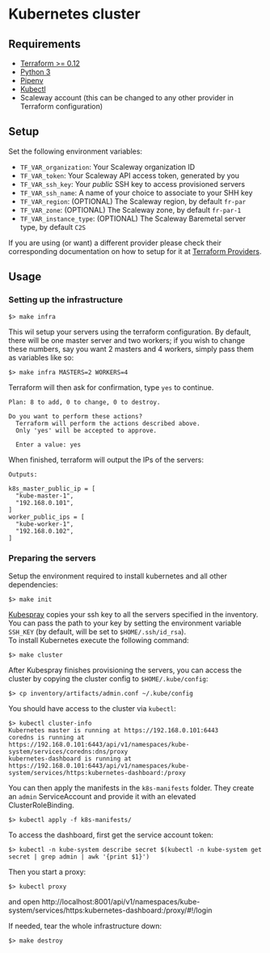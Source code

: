 # Kubernetes cluster

## Requirements

- [Terraform >= 0.12](https://www.terraform.io/downloads.html)
- [Python 3](https://www.python.org/downloads/)
- [Pipenv](https://pipenv-fork.readthedocs.io/en/latest/)
- [Kubectl](https://kubernetes.io/docs/tasks/tools/install-kubectl/)
- Scaleway account (this can be changed to any other provider in Terraform configuration)

## Setup

Set the following environment variables:

- `TF_VAR_organization`: Your Scaleway organization ID
- `TF_VAR_token`: Your Scaleway API access token, generated by you
- `TF_VAR_ssh_key`: Your _public_ SSH key to access provisioned servers
- `TF_VAR_ssh_name`: A name of your choice to associate to your SHH key
- `TF_VAR_region`: (OPTIONAL) The Scaleway region, by default `fr-par`
- `TF_VAR_zone`: (OPTIONAL) The Scaleway zone, by default `fr-par-1`
- `TF_VAR_instance_type`: (OPTIONAL) The Scaleway Baremetal server type, by default `C2S`

If you are using (or want) a different provider please check their corresponding documentation on how to setup for it at [Terraform Providers](https://www.terraform.io/docs/providers/index.html).

## Usage
### Setting up the infrastructure

```
$> make infra
```

This wil setup your servers using the terraform configuration. By default, there will be one master server and two workers; if you wish to change these numbers, say you want 2 masters and 4 workers, simply pass them as variables like so:

```
$> make infra MASTERS=2 WORKERS=4
```

Terraform will then ask for confirmation, type `yes` to continue.

```
Plan: 8 to add, 0 to change, 0 to destroy.

Do you want to perform these actions?
  Terraform will perform the actions described above.
  Only 'yes' will be accepted to approve.

  Enter a value: yes
```

When finished, terraform will output the IPs of the servers:

```
Outputs:

k8s_master_public_ip = [
  "kube-master-1",
  "192.168.0.101",
]
worker_public_ips = [
  "kube-worker-1",
  "192.168.0.102",
]
```

### Preparing the servers

Setup the environment required to install kubernetes and all other dependencies:

```
$> make init
```

[Kubespray](https://kubernetes.io/docs/setup/production-environment/tools/kubespray/) copies your ssh key to all the servers specified in the inventory. You can pass the path to your key by setting the environment variable `SSH_KEY` (by default, will be set to `$HOME/.ssh/id_rsa`).  
To install Kubernetes execute the following command:

```
$> make cluster
```

After Kubespray finishes provisioning the servers, you can access the cluster by copying the cluster config to `$HOME/.kube/config`:

```
$> cp inventory/artifacts/admin.conf ~/.kube/config
```

You should have access to the cluster via `kubectl`:

```
$> kubectl cluster-info
Kubernetes master is running at https://192.168.0.101:6443
coredns is running at https://192.168.0.101:6443/api/v1/namespaces/kube-system/services/coredns:dns/proxy
kubernetes-dashboard is running at https://192.168.0.101:6443/api/v1/namespaces/kube-system/services/https:kubernetes-dashboard:/proxy
```

You can then apply the manifests in the `k8s-manifests` folder. They create an `admin` ServiceAccount and provide it with an elevated ClusterRoleBinding.

```
$> kubectl apply -f k8s-manifests/
```

To access the dashboard, first get the service account token:

```
$> kubectl -n kube-system describe secret $(kubectl -n kube-system get secret | grep admin | awk '{print $1}')
```

Then you start a proxy:

```
$> kubectl proxy
```

and open
http://localhost:8001/api/v1/namespaces/kube-system/services/https:kubernetes-dashboard:/proxy/#!/login


If needed, tear the whole infrastructure down:

```
$> make destroy
```
